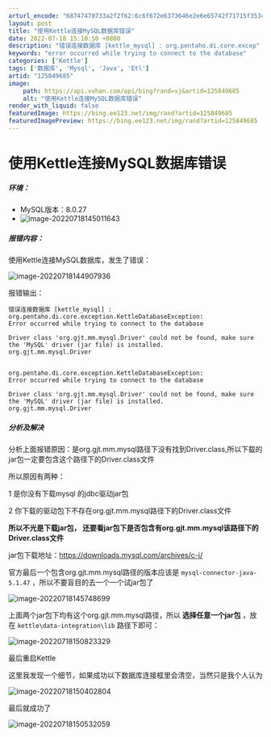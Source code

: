 ```yaml
---
arturl_encode: "68747470733a2f2f62:6c6f672e6373646e2e6e65742f71715f35343932383438362f:61727469636c652f64657461696c732f313235383439363835"
layout: post
title: "使用Kettle连接MySQL数据库错误"
date: 2022-07-18 15:10:50 +0800
description: "错误连接数据库 [kettle_mysql] : org.pentaho.di.core.excep"
keywords: "error occurred while trying to connect to the database"
categories: ['Kettle']
tags: ['数据库', 'Mysql', 'Java', 'Etl']
artid: "125849685"
image:
    path: https://api.vvhan.com/api/bing?rand=sj&artid=125849685
    alt: "使用Kettle连接MySQL数据库错误"
render_with_liquid: false
featuredImage: https://bing.ee123.net/img/rand?artid=125849685
featuredImagePreview: https://bing.ee123.net/img/rand?artid=125849685
---
```


# 使用Kettle连接MySQL数据库错误

##### 环境：

* MySQL版本：8.0.27
* ![image-20220718145011643](https://i-blog.csdnimg.cn/blog_migrate/79e26a3463658ce0881ecb693f7fcae9.png)

##### 报错内容：

使用Kettle连接MySQL数据库，发生了错误：

![image-20220718144907936](https://i-blog.csdnimg.cn/blog_migrate/0b73530346d5d854145a1ff8f75f3e9c.png)

报错输出：

```
错误连接数据库 [kettle_mysql] : org.pentaho.di.core.exception.KettleDatabaseException: 
Error occurred while trying to connect to the database

Driver class 'org.gjt.mm.mysql.Driver' could not be found, make sure the 'MySQL' driver (jar file) is installed.
org.gjt.mm.mysql.Driver


org.pentaho.di.core.exception.KettleDatabaseException: 
Error occurred while trying to connect to the database

Driver class 'org.gjt.mm.mysql.Driver' could not be found, make sure the 'MySQL' driver (jar file) is installed.
org.gjt.mm.mysql.Driver

```

##### 分析及解决

分析上面报错原因：是org.gjt.mm.mysql路径下没有找到Driver.class,所以下载的jar包一定要包含这个路径下的Driver.class文件

所以原因有两种：

1 是你没有下载mysql 的jdbc驱动jar包

2 你下载的驱动包下不存在org.gjt.mm.mysql路径下的Driver.class文件

**所以不光是下载jar包， 还要看jar包下是否包含有org.gjt.mm.mysql该路径下的 Driver.class文件**

jar包下载地址：https://downloads.mysql.com/archives/c-j/

官方最后一个包含org.gjt.mm.mysql路径的版本应该是
`mysql-connector-java-5.1.47`
，所以不要盲目的去一个一个试jar包了

![image-20220718145748699](https://i-blog.csdnimg.cn/blog_migrate/687c1045e5f9ec2e824d92800c9f984f.png)

上面两个jar包下均有这个org.gjt.mm.mysql路径，所以
**选择任意一个jar包**
，放在
`kettle\data-integration\lib`
路径下即可：

![image-20220718150823329](https://i-blog.csdnimg.cn/blog_migrate/b73e8e90d1d4036d93c8c3548c2648be.png)

最后重启Kettle

这里我发现一个细节，如果成功以下数据库连接框里会清空，当然只是我个人认为

![image-20220718150402804](https://i-blog.csdnimg.cn/blog_migrate/6f9c1aee37bcf81fa62799ea7e632d9d.png)

最后就成功了

![image-20220718150532059](https://i-blog.csdnimg.cn/blog_migrate/feeac1c32a37f3661a3e2a83e3e02f06.png)